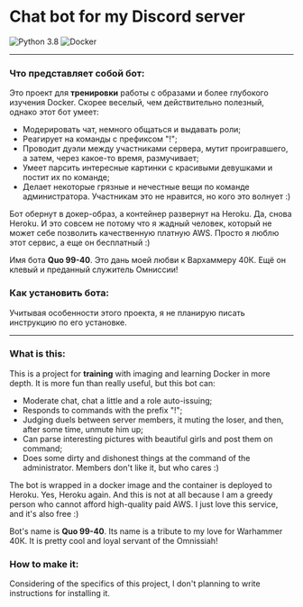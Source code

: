 # Chat bot for my Discord server

![Python 3.8](https://img.shields.io/badge/python-v3.8-blue) ![Docker](https://img.shields.io/badge/docker-yes-silver) 

---

### Что представляет собой бот:

Это проект для **тренировки** работы с образами и более глубокого изучения Docker. Скорее веселый, чем действительно полезный, однако этот бот умеет:

- Модерировать чат, немного общаться и выдавать роли;
- Реагирует на команды с префиксом "!";
- Проводит дуэли между участниками сервера, мутит проигравшего, а затем, через какое-то время, размучивает;
- Умеет парсить интересные картинки с красивыми девушками и постит их по команде;
- Делает некоторые грязные и нечестные вещи по команде администратора. Участникам это не нравится, но кого это волнует :)

Бот обернут в докер-образ, а контейнер развернут на Heroku. Да, снова Heroku. И это совсем не потому что я жадный человек, который не может себе позволить качественную платную AWS. Просто я люблю этот сервис, а еще он бесплатный :)

Имя бота **Quo 99-40**. Это дань моей любви к Вархаммеру 40К. Ещё он клевый и преданный служитель Омниссии!

### Как установить бота:

Учитывая особенности этого проекта, я не планирую писать инструкцию по его установке.

---

### What is this:

This is a project for **training** with imaging and learning Docker in more depth. It is more fun than really useful, but this bot can:

- Moderate chat, chat a little and a role auto-issuing;
- Responds to commands with the prefix "!";
- Judging duels between server members, it muting the loser, and then, after some time, unmute him up;
- Can parse interesting pictures with beautiful girls and post them on command;
- Does some dirty and dishonest things at the command of the administrator. Members don't like it, but who cares :)

The bot is wrapped in a docker image and the container is deployed to Heroku. Yes, Heroku again. And this is not at all because I am a greedy person who cannot afford high-quality paid AWS. I just love this service, and it's also free :)

Bot's name is **Quo 99-40**. Its name is a tribute to my love for Warhammer 40К. It is pretty cool and loyal servant of the Omnissiah!

### How to make it:

Considering of the specifics of this project, I don't planning to write instructions for installing it.
